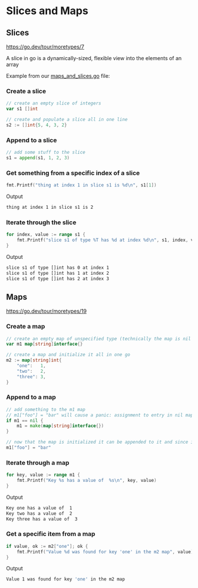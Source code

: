 # Slices and Maps

## Slices

<https://go.dev/tour/moretypes/7>

A slice in go is a dynamically-sized, flexible view into the elements of an array

Example from our [maps_and_slices.go](../examples/maps_and_slices/maps_and_slices.go) file:

### Create a slice

```go
// create an empty slice of integers
var s1 []int

// create and populate a slice all in one line
s2 := []int{5, 4, 3, 2}
```

### Append to a slice

```go
// add some stuff to the slice
s1 = append(s1, 1, 2, 3)
```

### Get something from a specific index of a slice
```go
fmt.Printf("thing at index 1 in slice s1 is %d\n", s1[1])
```

Output

```bash
thing at index 1 in slice s1 is 2
```

### Iterate through the slice

```go
for index, value := range s1 {
    fmt.Printf("slice s1 of type %T has %d at index %d\n", s1, index, value)
}
```

Output

```bash
slice s1 of type []int has 0 at index 1
slice s1 of type []int has 1 at index 2
slice s1 of type []int has 2 at index 3
```

## Maps

<https://go.dev/tour/moretypes/19>

### Create a map

```go
// create an empty map of unspecified type (technically the map is nil as we'll see later)
var m1 map[string]interface{}

// create a map and initialize it all in one go
m2 := map[string]int{
    "one":   1,
    "two":   2,
    "three": 3,
}
```

### Append to a map

```go
// add something to the m1 map
// m1["foo"] = "bar" will cause a panic: assignment to entry in nil map because we did not initialize the map
if m1 == nil {
    m1 = make(map[string]interface{})
}

// now that the map is initialized it can be appended to it and since it is of type interface we can append whatever
m1["foo"] = "bar"
```

### Iterate through a map

```go
for key, value := range m1 {
    fmt.Printf("Key %s has a value of  %s\n", key, value)
}
```

Output

```bash
Key one has a value of  1
Key two has a value of  2
Key three has a value of  3
```

### Get a specific item from a map

```go
if value, ok := m2["one"]; ok {
    fmt.Printf("Value %d was found for key 'one' in the m2 map", value)
}
```

Output

```bash
Value 1 was found for key 'one' in the m2 map
```
